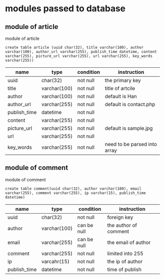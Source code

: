 # modules passed to database

## module of article
module of article

```
create table article (uuid char(32), title varchar(100), author varchar(100), author_url varchar(255), publish_time datetime, content varchar(255), picture_url varchar(255), url varchar(255), key_words varchar(255))
```

|name|type|condition|instruction|
|---|---|---|---|
|uuid|char(32)|not null|the primary key|
|title|varchar(100)|not null|title of artcile|
|author|varchar(100)|not null|default is Han|
|author_url|varchar(255)|not null|default is contact.php|
|publish_time|datetime|not null||
|content|varchar(255)|not null||
|picture_url|varchar(255)|not null|default is sample.jpg|
|url|varchar(255)|not null|
|key_words|varchar(255)|not null|need to be parsed into array|

## module of comment
module of comment

```
create table comment(uuid char(32), author varchar(100), email varchar(255), comment varchar(255), ip varchar(15), publish_time datetime)
```

|name|type|condition|instruction|
|---|---|---|---|
|uuid|char(32)|not null|foreign key|
|author|varchar(100)|can be null|the author of comment|
|email|varchar(255)|can be null|the email of author|
|comment|varchar(255)|not null|limited into 255|
|ip|varcahr(15)|not null|the ip of author|
|publish_time|datetime|not null|time of publish|

